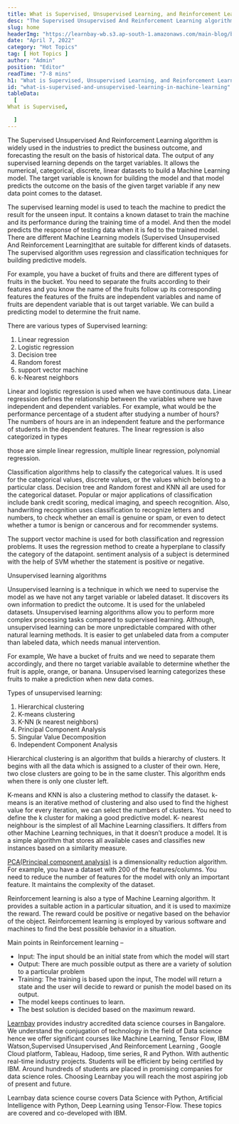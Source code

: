 ```yaml
---
title: What is Supervised, Unsupervised Learning, and Reinforcement Learning in Machine Learning
desc: "The Supervised Unsupervised And Reinforcement Learning algorithm is widely used in the industries to predict the business outcome, and forecasting the result on the basis of historical data"
slug: home
headerImg: "https://learnbay-wb.s3.ap-south-1.amazonaws.com/main-blog/blog/super.png"
date: "April 7, 2022"
category: "Hot Topics"
tag: [ Hot Topics ]
author: "Admin"
position: "Editor"
readTime: "7-8 mins"
h1: "What is Supervised, Unsupervised Learning, and Reinforcement Learning in Machine Learning"
id: "what-is-supervised-and-unsupervised-learning-in-machine-learning"
tableData:
  [
What is Supervised,

  ]
---
```


The Supervised Unsupervised And Reinforcement Learning algorithm is widely used in the industries to predict the business outcome, and forecasting the result on the basis of historical data. The output of any supervised learning depends on the target variables. It allows the numerical, categorical, discrete, linear datasets to build a Machine Learning model. The target variable is known for building the model and that model predicts the outcome on the basis of the given target variable if any new data point comes to the dataset.

The supervised learning model is used to teach the machine to predict the result for the unseen input. It contains a known dataset to train the machine and its performance during the training time of a model. And then the model predicts the response of testing data when it is fed to the trained model. There are different Machine Learning models (Supervised Unsupervised And Reinforcement Learning)that are suitable for different kinds of datasets. The supervised algorithm uses regression and classification techniques for building predictive models.

For example, you have a bucket of fruits and there are different types of fruits in the bucket. You need to separate the fruits according to their features and you know the name of the fruits follow up its corresponding features the features of the fruits are independent variables and name of fruits are dependent variable that is out target variable. We can build a predicting model to determine the fruit name.

There are various types of Supervised learning:



1. Linear regression
2. Logistic regression
3. Decision tree
4. Random forest
5. support vector machine
6. k-Nearest neighbors

Linear and logistic regression is used when we have continuous data. Linear regression defines the relationship between the variables where we have independent and dependent variables. For example, what would be the performance percentage of a student after studying a number of hours? The numbers of hours are in an independent feature and the performance of students in the dependent features. The linear regression is also categorized in types

those are simple linear regression, multiple linear regression, polynomial regression. 

Classification algorithms help to classify the categorical values. It is used for the categorical values, discrete values, or the values which belong to a particular class. Decision tree and Random forest and KNN all are used for the categorical dataset. Popular or major applications of classification include bank credit scoring, medical imaging, and speech recognition. Also, handwriting recognition uses classification to recognize letters and numbers, to check whether an email is genuine or spam, or even to detect whether a tumor is benign or cancerous and for recommender systems.

The support vector machine is used for both classification and regression problems. It uses the regression method to create a hyperplane to classify the category of the datapoint. sentiment analysis of a subject is determined with the help of SVM whether the statement is positive or negative.

Unsupervised learning algorithms

Unsupervised learning is a technique in which we need to supervise the model as we have not any target variable or labeled dataset. It discovers its own information to predict the outcome. It is used for the unlabeled datasets. Unsupervised learning algorithms allow you to perform more complex processing tasks compared to supervised learning. Although, unsupervised learning can be more unpredictable compared with other natural learning methods. It is easier to get unlabeled data from a computer than labeled data, which needs manual intervention.

For example, We have a bucket of fruits and we need to separate them accordingly, and there no target variable available to determine whether the fruit is apple, orange, or banana. Unsupervised learning categorizes these fruits to make a prediction when new data comes.

Types of unsupervised learning:



1. Hierarchical clustering
2. K-means clustering
3. K-NN (k nearest neighbors)
4. Principal Component Analysis
5. Singular Value Decomposition
6. Independent Component Analysis

Hierarchical clustering is an algorithm that builds a hierarchy of clusters. It begins with all the data which is assigned to a cluster of their own. Here, two close clusters are going to be in the same cluster. This algorithm ends when there is only one cluster left.

K-means and KNN is also a clustering method to classify the dataset. k-means is an iterative method of clustering and also used to find the highest value for every iteration, we can select the numbers of clusters. You need to define the k cluster for making a good predictive model. K- nearest neighbour is the simplest of all Machine Learning classifiers. It differs from other Machine Learning techniques, in that it doesn’t produce a model. It is a simple algorithm that stores all available cases and classifies new instances based on a similarity measure.

[PCA(Principal component analysis)](https://builtin.com/data-science/step-step-explanation-principal-component-analysis) is a dimensionality reduction algorithm. For example, you have a dataset with 200 of the features/columns. You need to reduce the number of features for the model with only an important feature. It maintains the complexity of the dataset.

Reinforcement learning is also a type of Machine Learning algorithm. It provides a suitable action in a particular situation, and it is used to maximize the reward. The reward could be positive or negative based on the behavior of the object. Reinforcement learning is employed by various software and machines to find the best possible behavior in a situation.

Main points in Reinforcement learning –



* Input: The input should be an initial state from which the model will start
* Output: There are much possible output as there are a variety of solution to a particular problem
* Training: The training is based upon the input, The model will return a state and the user will decide to reward or punish the model based on its output.
* The model keeps continues to learn.
* The best solution is decided based on the maximum reward.

[Learnbay](https://www.learnbay.co/data-science-course/) provides industry accredited data science courses in Bangalore. We understand the conjugation of technology in the field of Data science hence we offer significant courses like Machine Learning, Tensor Flow, IBM Watson,Supervised Unsupervised  ,And Reinforcement Learning , Google Cloud platform, Tableau, Hadoop, time series, R and Python. With authentic real-time industry projects. Students will be efficient by being certified by IBM. Around hundreds of students are placed in promising companies for data science roles. Choosing Learnbay you will reach the most aspiring job of present and future.

Learnbay data science course covers Data Science with Python, Artificial Intelligence with Python, Deep Learning using Tensor-Flow. These topics are covered and co-developed with IBM.
